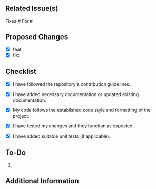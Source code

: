 ## Related Issue(s)

Fixes # 
For #


## Proposed Changes

- [x] feat:
- [x] fix: 
 
## Checklist

- [x] I have followed the repository's contribution guidelines.
- [x] I have added necessary documentation or updated existing documentation.
- [x] My code follows the established code style and formatting of the project.
- [x] I have tested my changes and they function as expected.
- [x] I have added suitable unit tests (if applicable).


## To-Do

<!-- [If there are any pending tasks or follow-ups, list them here.] -->

1. 

## Additional Information

<!--[Include any additional information that may be relevant, such as screenshots, GIFs, or links to external resources.]-->
